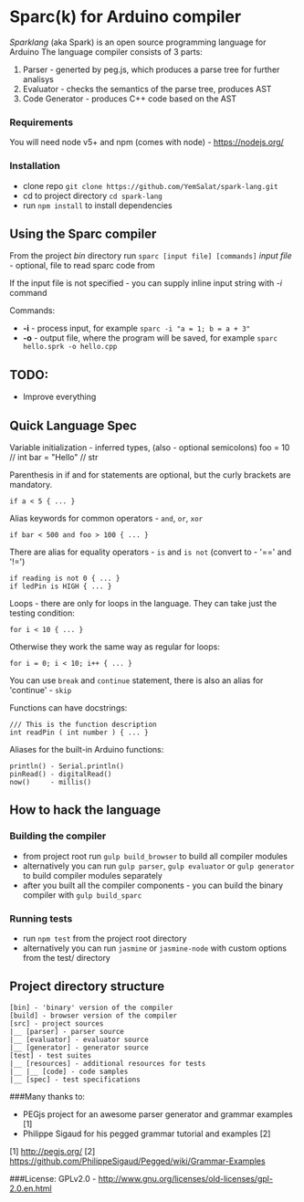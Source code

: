 # Sparc(k) for Arduino compiler

_Sparklang_ (aka Spark) is an open source programming language for Arduino
The language compiler consists of 3 parts:

1) Parser - generted by peg.js, which produces a parse tree for further analisys
2) Evaluator - checks the semantics of the parse tree, produces AST
3) Code Generator - produces C++ code based on the AST

### Requirements
You will need node v5+ and npm (comes with node) - https://nodejs.org/

### Installation
- clone repo `git clone https://github.com/YemSalat/spark-lang.git`
- cd to project directory `cd spark-lang`
- run `npm install` to install dependencies


## Using the Sparc compiler
From the project _bin_ directory run `sparc [input file] [commands]` 
_input file_ - optional, file to read sparc code from

If the input file is not specified - you can supply inline input string with _-i_ command

Commands:
- __-i__ - process input, for example `sparc -i "a = 1; b = a + 3"`
- __-o__ - output file, where the program will be saved, for example `sparc hello.sprk -o hello.cpp`


## TODO:
- Improve everything

## Quick Language Spec
Variable initialization - inferred types, (also - optional semicolons)
    foo = 10 // int
    bar = "Hello" // str


Parenthesis in if and for statements are optional, but the curly brackets are mandatory.

    if a < 5 { ... }


Alias keywords for common operators - `and`, `or`, `xor`

    if bar < 500 and foo > 100 { ... }


There are alias for equality operators - `is` and `is not` (convert to - '==' and '!=')

    if reading is not 0 { ... }
    if ledPin is HIGH { ... }


Loops - there are only for loops in the language.
They can take just the testing condition:

    for i < 10 { ... }


Otherwise they work the same way as regular for loops:

    for i = 0; i < 10; i++ { ... }


You can use `break` and `continue` statement,
there is also an alias for 'continue' - `skip`


Functions can have docstrings:

    /// This is the function description
    int readPin ( int number ) { ... }


Aliases for the built-in Arduino functions:

    println() - Serial.println()
    pinRead() - digitalRead()
    now()     - millis()


## How to hack the language

### Building the compiler
- from project root run `gulp build_browser` to build all compiler modules
- alternatively you can run `gulp parser`, `gulp evaluator` or `gulp generator` to build compiler modules separately
- after you built all the compiler components - you can build the binary compiler with `gulp build_sparc`

### Running tests
- run `npm test` from the project root directory
- alternatively you can run `jasmine` or `jasmine-node` with custom options from the test/ directory 


## Project directory structure
    [bin] - 'binary' version of the compiler
    [build] - browser version of the compiler
    [src] - project sources
    |__ [parser] - parser source
    |__ [evaluator] - evaluator source
    |__ [generator] - generator source
    [test] - test suites
    |__ [resources] - additional resources for tests
    |__ |__ [code] - code samples
    |__ [spec] - test specifications


###Many thanks to:
- PEGjs project for an awesome parser generator and grammar examples [1]
- Philippe Sigaud for his pegged grammar tutorial and examples [2]

[1] http://pegjs.org/
[2] https://github.com/PhilippeSigaud/Pegged/wiki/Grammar-Examples

###License:
GPLv2.0 - http://www.gnu.org/licenses/old-licenses/gpl-2.0.en.html

